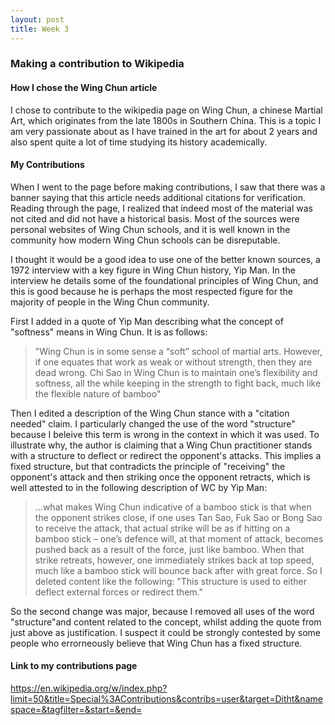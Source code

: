 ```yaml
---
layout: post
title: Week 3
---
```


### Making a contribution to Wikipedia
#### How I chose the Wing Chun article
I chose to contribute to the wikipedia page on Wing Chun, a chinese Martial Art, which originates from the late 1800s in Southern China. This is a topic I am very passionate about as I have trained in the art for about 2 years and also spent quite a lot of time studying its history academically. 
#### My Contributions
When I went to the page before making contributions, I saw that there was a banner saying that this article needs additional citations for verification. Reading through the page, I realized that indeed most of the material was not cited and did not have a historical basis. Most of the sources were personal websites of Wing Chun schools, and it is well known in the community how modern Wing Chun schools can be disreputable. 

I thought it would be a good idea to use one of the better known sources, a 1972 interview with a key figure in Wing Chun history, Yip Man. In the interview he details some of the foundational principles of Wing Chun, and this is good because he is perhaps the most respected figure for the majority of people in the Wing Chun community.

First I added in a quote of Yip Man describing what the concept of "softness" means in Wing Chun. It is as follows:
>"Wing Chun is in some sense a “soft” school of martial arts. However, if one equates that work as weak or without strength, then they are dead wrong. Chi Sao in Wing Chun is to maintain one’s flexibility and softness, all the while keeping in the strength to fight back, much like the flexible nature of bamboo"

Then I edited a description of the Wing Chun stance with a "citation needed" claim. I particularly changed the use of the word "structure" because I beleive this term is wrong in the context in which it was used. To illustrate why, the author is claiming that a Wing Chun practitioner stands with a structure to deflect or redirect the opponent's attacks. This implies a fixed structure, but that contradicts the principle of "receiving" the opponent's attack and then striking once the opponent retracts, which is well attested to in the following description of WC by Yip Man:
>...what makes Wing Chun indicative of a bamboo stick is that when the opponent strikes close, if one uses Tan Sao, Fuk Sao or Bong Sao to receive the attack, that actual strike will be as if hitting on a bamboo stick – one’s defence will, at that moment of attack, becomes pushed back as a result of the force, just like bamboo. When that strike retreats, however, one immediately strikes back at top speed, much like a bamboo stick will bounce back after with great force.
So I deleted content like the following: "This structure is used to either deflect external forces or redirect them."

So the second change was major, because I removed all uses of the word "structure"and content related to the concept, whilst adding the quote from just above as justification. I suspect it could be strongly contested by some people who errorneously believe that Wing Chun has a fixed structure. 

#### Link to my contributions page
https://en.wikipedia.org/w/index.php?limit=50&title=Special%3AContributions&contribs=user&target=Ditht&namespace=&tagfilter=&start=&end=
